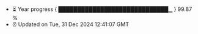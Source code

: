 - ⏳ Year progress { █████████████████████████████▁ } 99.87 %
- ⏰ Updated on Tue, 31 Dec 2024 12:41:07 GMT

